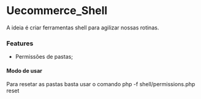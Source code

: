 # Uecommerce_Shell #

A ideia é criar ferramentas shell para agilizar nossas rotinas.

### Features ###

* Permissões de pastas;
#### Modo de usar ####
Para resetar as pastas basta usar o comando php -f shell/permissions.php reset